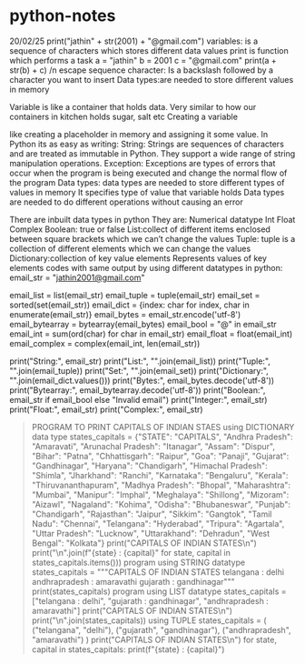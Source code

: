 # python-notes
20/02/25
print("jathin" + str(2001) + "@gmail.com")
variables: is a sequence of characters which stores different data values
print is function which performs a task
a = "jathin"
b = 2001
c = "@gmail.com"
print(a + str(b) + c)
/n escape sequence character:
Is a backslash followed by a character you want to insert
Data types:are needed to store different values in memory

Variable is like a container that holds data. Very similar to how our containers in kitchen holds sugar, salt etc Creating a variable

like creating a placeholder in memory and assigning it some value. In Python its as easy as writing:
String: Strings are sequences of characters and are treated as immutable in Python. They support a wide range of string manipulation operations.
Exception: Exceptions are types of errors that occur when the program is being executed and change the normal flow of the program
Data types: data types are needed to store different types of values in memory
It specifies type of value that variable holds
Data types are needed to do different operations without causing an error


There are inbuilt data types in python
They are:
Numerical datatype
Int
Float
Complex
Boolean: true or false 
List:collect of different items enclosed between square brackets which we can’t change the values
Tuple: tuple is a collection of different elements which we can change the values
Dictionary:collection of key value elements 
Represents values of key elements
codes with same output by using different datatypes in python:
email_str = "jathin2001@gmail.com"

email_list = list(email_str)
email_tuple = tuple(email_str)
email_set = sorted(set(email_str))
email_dict = {index: char for index, char in enumerate(email_str)}
email_bytes = email_str.encode('utf-8')
email_bytearray = bytearray(email_bytes)
email_bool = "@" in email_str
email_int = sum(ord(char) for char in email_str)
email_float = float(email_int)
email_complex = complex(email_int, len(email_str))

print("String:", email_str)
print("List:", "".join(email_list))
print("Tuple:", "".join(email_tuple))
print("Set:", "".join(email_set))
print("Dictionary:", "".join(email_dict.values()))
print("Bytes:", email_bytes.decode('utf-8'))
print("Bytearray:", email_bytearray.decode('utf-8'))
print("Boolean:", email_str if email_bool else "Invalid email")
print("Integer:", email_str)
print("Float:", email_str)
print("Complex:", email_str)
>PROGRAM TO PRINT CAPITALS OF INDIAN STAES using DICTIONARY data type
states_capitals = {"STATE": "CAPITALS", "Andhra Pradesh": "Amaravati", "Arunachal Pradesh": "Itanagar", "Assam": "Dispur",
    "Bihar": "Patna", "Chhattisgarh": "Raipur", "Goa": "Panaji", "Gujarat": "Gandhinagar",
    "Haryana": "Chandigarh", "Himachal Pradesh": "Shimla", "Jharkhand": "Ranchi",
    "Karnataka": "Bengaluru", "Kerala": "Thiruvananthapuram", "Madhya Pradesh": "Bhopal",
    "Maharashtra": "Mumbai", "Manipur": "Imphal", "Meghalaya": "Shillong",
    "Mizoram": "Aizawl", "Nagaland": "Kohima", "Odisha": "Bhubaneswar",
    "Punjab": "Chandigarh", "Rajasthan": "Jaipur", "Sikkim": "Gangtok",
    "Tamil Nadu": "Chennai", "Telangana": "Hyderabad", "Tripura": "Agartala",
    "Uttar Pradesh": "Lucknow", "Uttarakhand": "Dehradun", "West Bengal": "Kolkata"}
print("CAPITALS OF INDIAN STATES\n")
print("\n".join(f"{state} : {capital}" for state, capital in states_capitals.items()))
>program using STRING datatype
states_capitals = """CAPITALS OF INDIAN STATES
telangana : delhi
andhrapradesh : amaravathi
gujarath : gandhinagar"""
print(states_capitals)
> program using LIST datatype
>states_capitals = ["telangana : delhi", "gujarath : gandhinagar", "andhrapradesh : amaravathi"]
print("CAPITALS OF INDIAN STATES\n")
print("\n".join(states_capitals))
>using TUPLE
states_capitals = (
    ("telangana", "delhi"), ("gujarath", "gandhinagar"), ("andhrapradesh", "amaravathi")
    )
print("CAPITALS OF INDIAN STATES\n")
for state, capital in states_capitals:
    print(f"{state} : {capital}")














